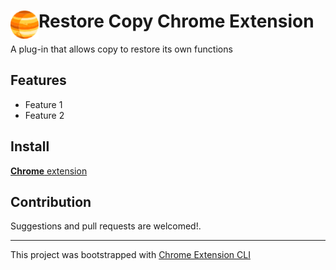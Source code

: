 # <img src="public/icons/icon_48.png" width="45" align="left"> Restore Copy Chrome Extension

A plug-in that allows copy to restore its own functions

## Features

- Feature 1
- Feature 2

## Install

[**Chrome** extension]() <!-- TODO: Add chrome extension link inside parenthesis -->

## Contribution

Suggestions and pull requests are welcomed!.

---

This project was bootstrapped with [Chrome Extension CLI](https://github.com/dutiyesh/chrome-extension-cli)

